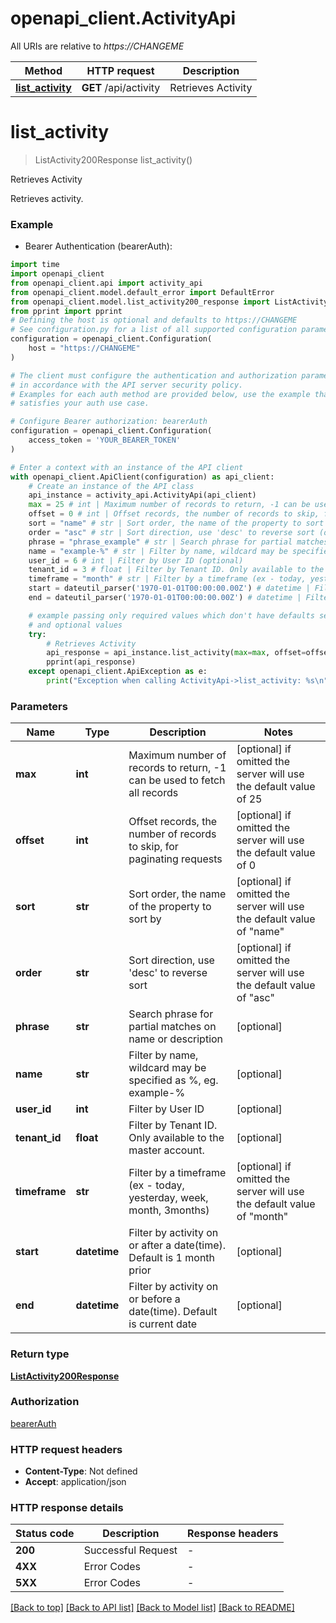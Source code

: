 # openapi_client.ActivityApi

All URIs are relative to *https://CHANGEME*

Method | HTTP request | Description
------------- | ------------- | -------------
[**list_activity**](ActivityApi.md#list_activity) | **GET** /api/activity | Retrieves Activity


# **list_activity**
> ListActivity200Response list_activity()

Retrieves Activity

Retrieves activity. 

### Example

* Bearer Authentication (bearerAuth):

```python
import time
import openapi_client
from openapi_client.api import activity_api
from openapi_client.model.default_error import DefaultError
from openapi_client.model.list_activity200_response import ListActivity200Response
from pprint import pprint
# Defining the host is optional and defaults to https://CHANGEME
# See configuration.py for a list of all supported configuration parameters.
configuration = openapi_client.Configuration(
    host = "https://CHANGEME"
)

# The client must configure the authentication and authorization parameters
# in accordance with the API server security policy.
# Examples for each auth method are provided below, use the example that
# satisfies your auth use case.

# Configure Bearer authorization: bearerAuth
configuration = openapi_client.Configuration(
    access_token = 'YOUR_BEARER_TOKEN'
)

# Enter a context with an instance of the API client
with openapi_client.ApiClient(configuration) as api_client:
    # Create an instance of the API class
    api_instance = activity_api.ActivityApi(api_client)
    max = 25 # int | Maximum number of records to return, -1 can be used to fetch all records (optional) if omitted the server will use the default value of 25
    offset = 0 # int | Offset records, the number of records to skip, for paginating requests (optional) if omitted the server will use the default value of 0
    sort = "name" # str | Sort order, the name of the property to sort by (optional) if omitted the server will use the default value of "name"
    order = "asc" # str | Sort direction, use 'desc' to reverse sort (optional) if omitted the server will use the default value of "asc"
    phrase = "phrase_example" # str | Search phrase for partial matches on name or description (optional)
    name = "example-%" # str | Filter by name, wildcard may be specified as %, eg. example-% (optional)
    user_id = 6 # int | Filter by User ID (optional)
    tenant_id = 3 # float | Filter by Tenant ID. Only available to the master account. (optional)
    timeframe = "month" # str | Filter by a timeframe (ex - today, yesterday, week, month, 3months) (optional) if omitted the server will use the default value of "month"
    start = dateutil_parser('1970-01-01T00:00:00.00Z') # datetime | Filter by activity on or after a date(time). Default is 1 month prior (optional)
    end = dateutil_parser('1970-01-01T00:00:00.00Z') # datetime | Filter by activity on or before a date(time). Default is current date (optional)

    # example passing only required values which don't have defaults set
    # and optional values
    try:
        # Retrieves Activity
        api_response = api_instance.list_activity(max=max, offset=offset, sort=sort, order=order, phrase=phrase, name=name, user_id=user_id, tenant_id=tenant_id, timeframe=timeframe, start=start, end=end)
        pprint(api_response)
    except openapi_client.ApiException as e:
        print("Exception when calling ActivityApi->list_activity: %s\n" % e)
```


### Parameters

Name | Type | Description  | Notes
------------- | ------------- | ------------- | -------------
 **max** | **int**| Maximum number of records to return, -1 can be used to fetch all records | [optional] if omitted the server will use the default value of 25
 **offset** | **int**| Offset records, the number of records to skip, for paginating requests | [optional] if omitted the server will use the default value of 0
 **sort** | **str**| Sort order, the name of the property to sort by | [optional] if omitted the server will use the default value of "name"
 **order** | **str**| Sort direction, use &#39;desc&#39; to reverse sort | [optional] if omitted the server will use the default value of "asc"
 **phrase** | **str**| Search phrase for partial matches on name or description | [optional]
 **name** | **str**| Filter by name, wildcard may be specified as %, eg. example-% | [optional]
 **user_id** | **int**| Filter by User ID | [optional]
 **tenant_id** | **float**| Filter by Tenant ID. Only available to the master account. | [optional]
 **timeframe** | **str**| Filter by a timeframe (ex - today, yesterday, week, month, 3months) | [optional] if omitted the server will use the default value of "month"
 **start** | **datetime**| Filter by activity on or after a date(time). Default is 1 month prior | [optional]
 **end** | **datetime**| Filter by activity on or before a date(time). Default is current date | [optional]

### Return type

[**ListActivity200Response**](ListActivity200Response.md)

### Authorization

[bearerAuth](../README.md#bearerAuth)

### HTTP request headers

 - **Content-Type**: Not defined
 - **Accept**: application/json


### HTTP response details

| Status code | Description | Response headers |
|-------------|-------------|------------------|
**200** | Successful Request |  -  |
**4XX** | Error Codes |  -  |
**5XX** | Error Codes |  -  |

[[Back to top]](#) [[Back to API list]](../README.md#documentation-for-api-endpoints) [[Back to Model list]](../README.md#documentation-for-models) [[Back to README]](../README.md)


